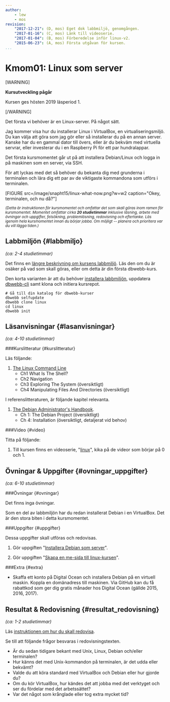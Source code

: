 ```yaml
---
author:
    - lew
    - mos
revision:
    "2017-12-21": (D, mos) Eget dok labbmiljö, genomgången.
    "2017-01-16": (C, mos) Länk till videoserie.
    "2017-01-04": (B, mos) Förberedelse inför linux-v2.
    "2015-06-23": (A, mos) Första utgåvan för kursen.
...
```

Kmom01: Linux som server
==================================

[WARNING]

**Kursutveckling pågår**

Kursen ges hösten 2019 läsperiod 1.

[/WARNING]

<!--stop-->

Det första vi behöver är en Linux-server. På något sätt.

Jag kommer visa hur du installerar Linux i VirtualBox, en virtualiseringsmiljö. Du kan välja att göra som jag gör eller så installerar du på en annan server. Kanske har du en gammal dator till övers, eller är du bekväm med virtuella servrar, eller investerar du i en Raspberry Pi för ett par hundralappar.

Det första kursmomentet går ut på att installera Debian/Linux och logga in på maskinen som en server, via SSH.

För att lyckas med det så behöver du bekanta dig med grunderna i terminalen och lära dig ett par av de viktigaste kommandona som utförs i terminalen.


<!--more-->

[FIGURE src=/image/snapht15/linux-what-now.png?w=w2 caption="Okey, terminalen, och nu då?"]


<small><i>(Detta är instruktionen för kursmomentet och omfattar det som skall göras inom ramen för kursmomentet. Momentet omfattar cirka **20 studietimmar** inklusive läsning, arbete med övningar och uppgifter, felsökning, problemlösning, redovisning och eftertanke. Läs igenom hela kursmomentet innan du börjar jobba. Om möjligt -- planera och prioritera var du vill lägga tiden.)</i></small>



Labbmiljön  {#labbmiljo}
---------------------------------

*(ca: 2-4 studietimmar)*

Det finns en [längre beskrivning om kursens labbmiljö](./../installera-labbmiljo). Läs den om du är osäker på vad som skall göras, eller om detta är din första dbwebb-kurs.

Den korta varianten är att du behöver [installera labbmiljön](./../labbmiljo), uppdatera [dbwebb-cli](dbwebb-cli) samt klona och initiera kursrepot.

```text
# Gå till din katalog för dbwebb-kurser
dbwebb selfupdate
dbwebb clone linux
cd linux
dbwebb init
```



Läsanvisningar  {#lasanvisningar}
---------------------------------

*(ca: 4-10 studietimmar)*


###Kurslitteratur  {#kurslitteratur}

Läs följande:

1. [The Linux Command Line](kunskap/boken-the-linux-command-line)
    * Ch1 What Is The Shell?
    * Ch2 Navigation
    * Ch3 Exploring The System (översiktligt)
    * Ch4 Manipulating Files And Directories (översiktligt)

I referenslitteraturen, är följande kapitel relevanta.

1. [The Debian Administrator's Handbook](kunskap/boken-the-debian-administrator-s-handbook).
    * Ch 1: The Debian Project (översiktligt)
    * Ch 4: Installation (översiktligt, detaljerat vid behov)



###Video  {#video}

Titta på följande:

1. Till kursen finns en videoserie, "[linux](https://www.youtube.com/playlist?list=PLKtP9l5q3ce_AGc9pBgaXFEQGjyFJe7XJ)", kika på de videor som börjar på 0 och 1.



Övningar & Uppgifter  {#ovningar_uppgifter}
-------------------------------------------

*(ca: 6-10 studietimmar)*



###Övningar {#ovningar}

Det finns inga övningar.

Som en del av labbmiljön har du redan installerat Debian i en VirtualBox. Det är den stora biten i detta kursmomentet.



###Uppgifter {#uppgifter}

Dessa uppgifter skall utföras och redovisas.

1. Gör uppgiften "[Installera Debian som server](uppgift/installera-debian-som-server)".

1. Gör uppgiften "[Skapa en me-sida till linux-kursen](uppgift/skapa-en-me-sida-till-linux-kursen)".



###Extra {#extra}

* Skaffa ett konto på Digital Ocean och installera Debian på en virtuell maskin. Koppla en domänadress till maskinen. Via GitHub kan du få rabattkod som ger dig gratis månader hos Digital Ocean (gällde 2015, 2016, 2017).



Resultat & Redovisning  {#resultat_redovisning}
-----------------------------------------------

*(ca: 1-2 studietimmar)*

Läs [instruktionen om hur du skall redovisa](./../redovisa).

Se till att följande frågor besvaras i redovisningstexten.

* Är du sedan tidigare bekant med Unix, Linux, Debian och/eller terminalen?
* Hur känns det med Unix-kommandon på terminalen, är det udda eller bekvämt?
* Valde du att köra standard med VirtualBox och Debian eller hur gjorde du?
* Om du kör VirtualBox, hur kändes det att jobba med det verktyget och ser du fördelar med det arbetssättet?
* Var det något som krånglade eller tog extra mycket tid?
